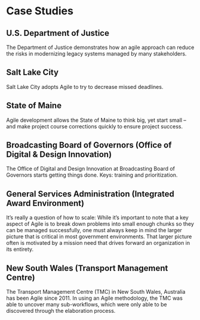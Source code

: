 # Case Studies

## U.S. Department of Justice

The Department of Justice demonstrates how an agile approach can reduce the risks in modernizing legacy systems managed by many stakeholders. 

## Salt Lake City

Salt Lake City adopts Agile to try to decrease missed deadlines.

## State of Maine

Agile development allows the State of Maine to think big, yet start small – and make project course corrections quickly to ensure project success.

## Broadcasting Board of Governors (Office of Digital & Design Innovation)

The Office of Digital and Design Innovation at Broadcasting Board of Governors starts getting things done. Keys: training and prioritization.

## General Services Administration (Integrated Award Environment)

It’s really a question of how to scale: While it’s important to note that a key aspect of Agile is to break down problems into small enough chunks so they can be managed successfully, one must always keep in mind the larger picture that is critical in most government environments. That larger picture often is motivated by a mission need that drives forward an organization in its entirety.

## New South Wales (Transport Management Centre)

The Transport Management Centre (TMC) in New South Wales, Australia has been Agile since 2011. In using an Agile methodology, the TMC was able to uncover many sub-workflows, which were only able to be discovered through the elaboration process.